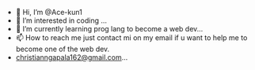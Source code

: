- 👋 Hi, I’m @Ace-kun1
- 👀 I’m interested in coding ...
- 🌱 I’m currently learning prog lang to become a web dev...
- 📫 How to reach me just contact mi on my email if u want to help me to become one of the web dev.
- christianngapala162@gmail.com...

<!---
Ace-kun1/Ace-kun1 is a ✨ special ✨ repository because its `README.md` (this file) appears on your GitHub profile.
You can click the Preview link to take a look at your changes.
--->
